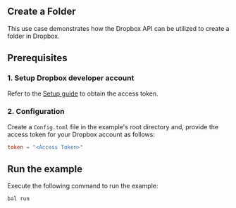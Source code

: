 ## Create a Folder

This use case demonstrates how the Dropbox API can be utilized to create a folder in Dropbox.

## Prerequisites

### 1. Setup Dropbox developer account

Refer to the [Setup guide](https://central.ballerina.io/ballerinax/dropbox/latest#setup-guide) to obtain the access token.

### 2. Configuration

Create a `Config.toml` file in the example's root directory and, provide the access token for your Dropbox account as follows:

```toml
token = "<Access Token>"
```

## Run the example

Execute the following command to run the example:

```bash
bal run
```
